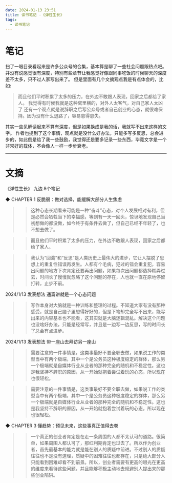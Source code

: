 ```yaml
---
date: 2024-01-13 23:51
title: 读书笔记 -《弹性生长》
tags:
  - 读书笔记
---
```



# 笔记

扫了一眼目录看起来是许多公众号的合集，基本算是聊了一些社会问题跟热点吧。并没有说感觉很有深度，特别有些章节让我感觉好像跟同事吃饭的时候聊天的深度差不太多，只不过人家写出来了。
但是里面有几个文摘观点我是有点体会的，比如: 

> 而且他们平时积累了太多的压力，在外边不敢跟人表现，回家之后都给了家人。
我觉得有时候我就是这种窝里横的，对外人太客气，对自己家人太凶了
还有一个观点就是说辞职之后写公众号或者自己创业的心态，就很难保持。因为没有什么退路了，容易患得患失。

其实一些见解读起来不算有深度，但是如果换成是我的话，我就写不出来这样的文字。
作者也提到了这个事情，观点就是没什么好办法，只能多写多反思，总会进步的，如此倒是给了我一些鼓励，我觉得还是要多记录一些东西，毕竟文字是一个非常好的载体，不会像人一样一步步衰老。


----
# 文摘
《弹性生长》
九边
8个笔记


◆  CHAPTER 1 反脆弱：做对选择，能缓解大部分人生焦虑

>> 这种心态长期看来可能是一种“奋斗”心态，对个人发展相对有利，但是必然会牺牲当下的幸福感，等到有一天一回头，惊讶地发现自己当初想做的都没做，如今终于有条件去做了，但自己已经不年轻了，也不想去做了。

>> 而且他们平时积累了太多的压力，在外边不敢跟人表现，回家之后都给了家人。

>> 我认为“回溯”和“反思”是人类历史上最伟大的进步，它让人摆脱了思想上的重复性错误再发生。人都有个毛病，犯过的错会重复犯，容易出问题的地方下次肯定还要再出问题，如果每次出问题都选择糊弄过去，时间长了慢慢就忽略了这个问题的存在，人也就一直在原地停留打转，止步不前。

2024/1/13 发表想法
通篇讲就是一个心态问题

>> 写作本身对大脑就是一种训练和整理的过程。不知道大家有没有那种感受，就是自己脑子里想得好好的，但是下笔却完全写不出来，能写出来的内容基本也不能看，这其实就是大脑逻辑混乱。解决这个问题也没啥好办法，只能是经常写，并且是一边写一边反思，写的时间长了总会有点进步。

2024/1/13 发表想法
带一座山去拜访另一座山
>> 需要注意的一件事情是，这类事最好不要全职去做，如果说工作的类型当中有两个极端，其中一个是公务员这种极度稳定的群体，那么另一个极端就是自媒体行业从业者的那种完全的随机和不稳定性。这也是我坚持不辞职的原因，从一开始就抱着尝试着玩的心态，所以现在也很轻松。

>> 需要注意的一件事情是，这类事最好不要全职去做，如果说工作的类型当中有两个极端，其中一个是公务员这种极度稳定的群体，那么另一个极端就是自媒体行业从业者的那种完全的随机和不稳定性。这也是我坚持不辞职的原因，从一开始就抱着尝试着玩的心态，所以现在也很轻松。


◆  CHAPTER 3 懂趋势：预见未来，这些事真正值得去卷

>> 一个真正的创业者肯定是在走一条周围的人都不太认可的道路。很简单，如果周围人都认可了，那红利期肯定也过去了。所以作为创业者，首先最基本的能力就是能在别人的质疑中前进。不过别人的质疑往往也不是没有道理，质疑中的困难往往也都存在，只是绝大部分人只能看到困难却看不到前景。所以，创业者需要有更高的眼光在更高的维度来看待这些问题，并且能够积极主动地去规避别人提出来的那些创业陷阱。
